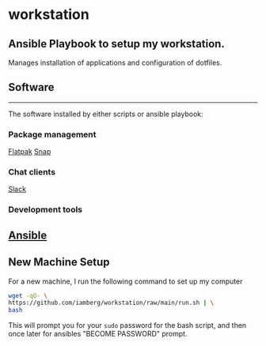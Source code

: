 # workstation

## Ansible Playbook to setup my workstation.

Manages installation of applications and configuration of dotfiles.

## Software
---
The software installed by either scripts or ansible playbook:

### Package management
[Flatpak](https://flatpak.org)
[Snap](https://snapcraft.io)

### Chat clients
[Slack](https://slack.com)

### Development tools
[Ansible](https://www.ansible.com)
---
## New Machine Setup
For a new machine, I run the following command to set up my computer

```bash
wget -qO- \ 
https://github.com/iamberg/workstation/raw/main/run.sh | \
bash
```

This will prompt you for your `sudo` password for the bash script, and then once later for ansibles "BECOME PASSWORD" prompt.